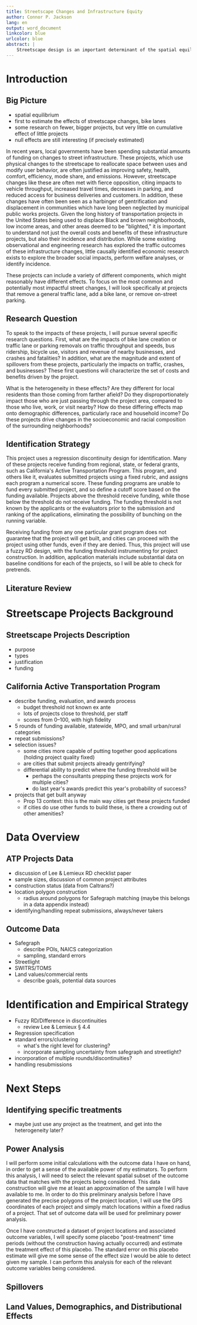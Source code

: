 ```yaml
---
title: Streetscape Changes and Infrastructure Equity
author: Connor P. Jackson
lang: en
output: word_document
linkcolor: blue
urlcolor: blue
abstract: |
	Streetscape design is an important determinant of the spatial equilibrium in urban areas. Projects that reallocate street space between users create winners and losers, and understanding the impacts of these projects, who bears the costs and benefits, and how they lead to spatial resorting is an important policy question as cities pursue these projects. This project uses a discontinuity in funding awards from the California Active Transportation Program to provide quasi-random variation in the installation of bike lanes, and the removal of vehicle travel lanes and on-street parking. Using this variation, I will estimate the impacts of these treatments on traffic throughput and speeds, visitation to adjacent businesses, crashes, and fatalities. 
---
```


# Introduction

## Big Picture

- spatial equilibrium
- first to estimate the effects of streetscape changes, bike lanes
- some research on fewer, bigger projects, but very little on cumulative effect of little projects
- null effects are still interesting (if precisely estimated)

In recent years, local governments have been spending substantial amounts of funding on changes to street infrastructure. These projects, which use physical changes to the streetscape to reallocate space between uses and modify user behavior, are often justified as improving safety, health, comfort, efficiency, mode share, and emissions. However, streetscape changes like these are often met with fierce opposition, citing impacts to vehicle throughput, increased travel times, decreases in parking, and reduced access for business deliveries and customers. In addition, these changes have often been seen as a harbinger of gentrification and displacement in communities which have long been neglected by municipal public works projects. Given the long history of transportation projects in the United States being used to displace Black and brown neighborhoods, low income areas, and other areas deemed to be "blighted," it is important to understand not just the overall costs and benefits of these infrastructure projects, but also their incidence and distribution. While some existing observational and engineering research has explored the traffic outcomes of these infrastructure changes, little causally identified economic research exists to explore the broader social impacts, perform welfare analyses, or identify incidence. 

These projects can include a variety of different components, which might reasonably have different effects. To focus on the most common and potentially most impactful street changes, I will look specifically at projects that remove a general traffic lane, add a bike lane, or remove on-street parking. 

## Research Question

To speak to the impacts of these projects, I will pursue several specific research questions. First, what are the impacts of bike lane creation or traffic lane or parking removals on traffic throughput and speeds, bus ridership, bicycle use, visitors and revenue of nearby businesses, and crashes and fatalities? In addition, what are the magnitude and extent of spillovers from these projects, particularly the impacts on traffic, crashes, and businesses? These first questions will characterize the set of costs and benefits driven by the project. 

What is the heterogeneity in these effects? Are they different for local residents than those coming from farther afield? Do they disproportionately impact those who are just passing through the project area, compared to those who live, work, or visit nearby? How do these differing effects map onto demographic differences, particularly race and household income? Do these projects drive changes in the socioeconomic and racial composition of the surrounding neighborhoods? 

## Identification Strategy

This project uses a regression discontinuity design for identification. Many of these projects receive funding from regional, state, or federal grants, such as California's Active Transportation Program. This program, and others like it, evaluates submitted projects using a fixed rubric, and assigns each program a numerical score. These funding programs are unable to fund every submitted project, and so define a cutoff score based on the funding available. Projects above the threshold receive funding, while those below the threshold do not receive funding. The funding threshold is not known by the applicants or the evaluators prior to the submission and ranking of the applications, eliminating the possibility of bunching on the running variable.

Receiving funding from any one particular grant program does not guarantee that the project will get built, and cities can proceed with the project using other funds, even if they are denied. Thus, this project will use a fuzzy RD design, with the funding threshold instrumenting for project construction. In addition, application materials include substantial data on baseline conditions for each of the projects, so I will be able to check for pretrends. 

## Literature Review

# Streetscape Projects Background

## Streetscape Projects Description

- purpose
- types
- justification
- funding

## California Active Transportation Program

- describe funding, evaluation, and awards process
	- budget threshold not known ex ante
	- lots of projects close to threshold, per staff
	- scores from 0–100, with high fidelity
- 5 rounds of funding available, statewide, MPO, and small urban/rural categories
- repeat submissions?
- selection issues? 
	- some cities more capable of putting together good applications (holding project quality fixed)
	- are cities that submit projects already gentrifying? 
	- differential ability to predict where the funding threshold will be
		- perhaps the consultants prepping these projects work for multiple cities? 
		- do last year's awards predict this year's probability of success? 
- projects that get built anyway
	- Prop 13 context: this is the main way cities get these projects funded
	- if cities do use other funds to build these, is there a crowding out of other amenities? 

# Data Overview

## ATP Projects Data

- discussion of Lee & Lemieux RD checklist paper
- sample sizes, discussion of common project attributes
- construction status (data from Caltrans?)
- location polygon construction
	- radius around polygons for Safegraph matching (maybe this belongs in a data appendix instead)
- identifying/handling repeat submissions, always/never takers

## Outcome Data

- Safegraph
	- describe POIs, NAICS categorization
	- sampling, standard errors
- Streetlight
- SWITRS/TOMS
- Land values/commercial rents
	- describe goals, potential data sources
	
# Identification and Empirical Strategy

- Fuzzy RD/Difference in discontinuities
	- review Lee & Lemieux § 4.4
- Regression specification
- standard errors/clustering
	- what's the right level for clustering? 
	- incorporate sampling uncertainty from safegraph and streetlight? 
- incorporation of multiple rounds/discontinuities? 
- handling resubmissions

# Next Steps

## Identifying specific treatments

- maybe just use any project as the treatment, and get into the heterogeneity later? 

## Power Analysis

I will perform some initial calculations with the outcome data I have on hand, in order to get a sense of the available power of my estimators. To perform this analysis, I will need to select the relevant spatial subset of the outcome data that matches with the projects being considered. This data construction will give me at least an approximation of the sample I will have available to me. In order to do this preliminary analysis before I have generated the precise polygons of the project location, I will use the GPS coordinates of each project and simply match locations within a fixed radius of a project. That set of outcome data will be used for preliminary power analysis.

Once I have constructed a dataset of project locations and associated outcome variables, I will specify some placebo "post-treatment" time periods (without the construction having actually occurred) and estimate the treatment effect of this placebo. The standard error on this placebo estimate will give me some sense of the effect size I would be able to detect given my sample. I can perform this analysis for each of the relevant outcome variables being considered.

## Spillovers

## Land Values, Demographics, and Distributional Effects
